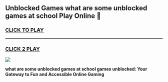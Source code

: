 
## Unblocked Games what are some unblocked games at school Play Online 👋
<h3>
<a href="https://news.freeplayer.one?title=what_are_some_unblocked_games_at_school&ref=17F">CLICK TO PLAY</a></h3>
<hr>

<h3>
<a href="https://news.freeplayer.one?title=what_are_some_unblocked_games_at_school&ref=17F">CLICK 2 PLAY</a>
  
</h3>

<a href="https://news.freeplayer.one?title=what_are_some_unblocked_games_at_school&ref=17F/"><img src="https://clearcache.store/games.png"></a>


**what are some unblocked games at school games unblocked: Your Gateway to Fun and Accessible Online Gaming**
